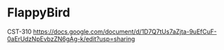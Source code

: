 # FlappyBird
CST-310
https://docs.google.com/document/d/1D7Q7tUs7aZjta-9uEfCuF-0aErUdzNpEvbzZN6gAg-k/edit?usp=sharing
